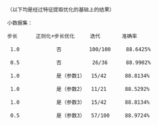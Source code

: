     （以下均是经过特征提取优化的基础上的结果）
    
    小数据集：
    
    步长      正则化+步长优化     迭代       准确率
    
     1.0            否         100/100     88.6425%
    
     0.5            否          26/36      88.9902%     
     
     1.0            是（参数1）  15/42      88.8134%
     
     1.0            是（参数2）  11/21      88.5292%

     1.0            是（参数3）  15/42      88.8134%
     
     0.5            是（参数3）  57/100     88.9724%  
